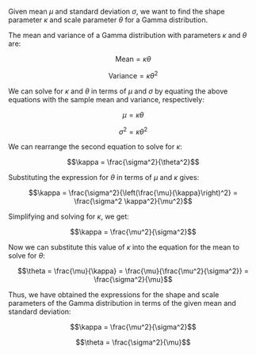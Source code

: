 
Given mean $\mu$ and standard deviation $\sigma$, we want to find the shape parameter $\kappa$ and scale parameter $\theta$ for a Gamma distribution.

The mean and variance of a Gamma distribution with parameters $\kappa$ and $\theta$ are:

$$\text{Mean} = \kappa \theta$$

$$\text{Variance} = \kappa \theta^2$$

We can solve for $\kappa$ and $\theta$ in terms of $\mu$ and $\sigma$ by equating the above equations with the sample mean and variance, respectively:

$$\mu = \kappa \theta$$

$$\sigma^2 = \kappa \theta^2$$

We can rearrange the second equation to solve for $\kappa$:

$$\kappa = \frac{\sigma^2}{\theta^2}$$

Substituting the expression for $\theta$ in terms of $\mu$ and $\kappa$ gives:

$$\kappa = \frac{\sigma^2}{\left(\frac{\mu}{\kappa}\right)^2} = \frac{\sigma^2 \kappa^2}{\mu^2}$$

Simplifying and solving for $\kappa$, we get:

$$\kappa = \frac{\mu^2}{\sigma^2}$$

Now we can substitute this value of $\kappa$ into the equation for the mean to solve for $\theta$:

$$\theta = \frac{\mu}{\kappa} = \frac{\mu}{\frac{\mu^2}{\sigma^2}} = \frac{\sigma^2}{\mu}$$

Thus, we have obtained the expressions for the shape and scale parameters of the Gamma distribution in terms of the given mean and standard deviation:

$$\kappa = \frac{\mu^2}{\sigma^2}$$

$$\theta = \frac{\sigma^2}{\mu}$$


